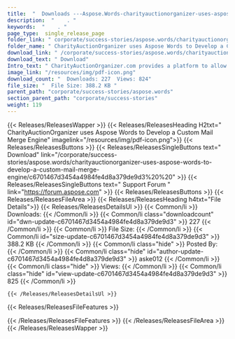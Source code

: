 ```yaml
---
title:  "  Downloads ---Aspose.Words-charityauctionorganizer-uses-aspose-words-to-develop-a-custom-mail-merge-engine . " 
description:  "    . " 
keywords:  "    . " 
page_type:  single_release_page
folder_link: " corporate/success-stories/aspose.words/charityauctionorganizer-uses-aspose-words-to-develop-a-custom-mail-merge-engine/"
folder_name: " CharityAuctionOrganizer uses Aspose Words to Develop a Custom Mail Merge Engine"
download_link: " /corporate/success-stories/aspose.words/charityauctionorganizer-uses-aspose-words-to-develop-a-custom-mail-merge-engine/c6701467d3454a4984fe4d8a379de9d3"
download_text: " Download"
Intro_text: " CharityAuctionOrganizer.com provides a platform to allow non-profits to run fund..."
image_link: "/resources/img/pdf-icon.png"
download_count: "  Downloads: 227  Views: 824"
file_size: "  File Size: 388.2 KB "
parent_path: "corporate/success-stories/aspose.words"
section_parent_path: "corporate/success-stories"
weight: 119
---
```


{{< Releases/ReleasesWapper >}}
  {{< Releases/ReleasesHeading H2txt=" CharityAuctionOrganizer uses Aspose Words to Develop a Custom Mail Merge Engine" imagelink="/resources/img/pdf-icon.png">}}
  {{< Releases/ReleasesButtons >}}
    {{< Releases/ReleasesSingleButtons text=" Download" link="/corporate/success-stories/aspose.words/charityauctionorganizer-uses-aspose-words-to-develop-a-custom-mail-merge-engine/c6701467d3454a4984fe4d8a379de9d3%20%20" >}}
    {{< Releases/ReleasesSingleButtons text=" Support Forum " link="https://forum.aspose.com" >}}
  {{< Releases/ReleasesButtons >}}
  {{< Releases/ReleasesFileArea >}}
    {{< Releases/ReleasesHeading h4txt="File Details">}}
    {{< Releases/ReleasesDetailsUl >}}
            {{< Common/li  >}} Downloads: {{< /Common/li >}} 
      {{< Common/li class="downloadcount" id="dwn-update-c6701467d3454a4984fe4d8a379de9d3" >}} 227 {{< /Common/li >}} 
      {{< Common/li  >}} File Size: {{< /Common/li >}} 
      {{< Common/li id="size-update-c6701467d3454a4984fe4d8a379de9d3" >}} 388.2 KB {{< /Common/li >}} 
      {{< Common/li  class="hide" >}} Posted By: {{< /Common/li >}} 
      {{< Common/li class="hide" id="author-update-c6701467d3454a4984fe4d8a379de9d3" >}} aske012 {{< /Common/li >}} 
      {{< Common/li class="hide"  >}} Views: {{< /Common/li >}} 
      {{< Common/li class="hide" id="view-update-c6701467d3454a4984fe4d8a379de9d3" >}} 825 {{< /Common/li >}} 

    {{< /Releases/ReleasesDetailsUl >}}

  {{< Releases/ReleasesFileFeatures >}}
      
  {{< /Releases/ReleasesFileFeatures >}}
 {{< /Releases/ReleasesFileArea >}}
{{< /Releases/ReleasesWapper >}}



